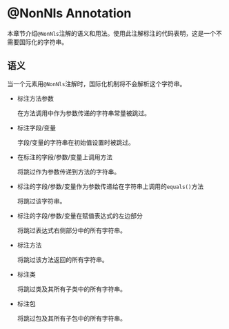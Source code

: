 # @NonNls Annotation

本章节介绍`@NonNls`注解的语义和用法。使用此注解标注的代码表明，这是一个不需要国际化的字符串。

## 语义

当一个元素用`@NonNls`注解时，国际化机制将不会解析这个字符串。

- 标注方法参数

  在方法调用中作为参数传递的字符串常量被跳过。

- 标注字段/变量

  字段/变量的字符串在初始值设置时被跳过。

- 在标注的字段/参数/变量上调用方法

  将跳过作为参数传递到方法的字符串。

- 标注的字段/参数/变量作为参数传递给在字符串上调用的`equals()`方法

  将跳过该字符串。

- 标注的字段/参数/变量在赋值表达式的左边部分

  将跳过表达式右侧部分中的所有字符串。

- 标注方法

  将跳过该方法返回的所有字符串。

- 标注类

  将跳过类及其所有子类中的所有字符串。

- 标注包

  将跳过包及其所有子包中的所有字符串。

